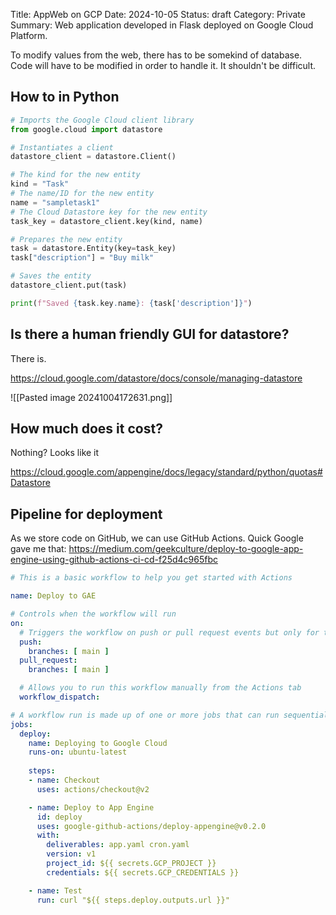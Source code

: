 Title: AppWeb on GCP
Date: 2024-10-05
Status: draft
Category: Private
Summary: Web application developed in Flask deployed on Google Cloud Platform.

To modify values from the web, there has to be somekind of database.
Code will have to be modified in order to handle it. It shouldn't be difficult.

## How to in Python 

```python
# Imports the Google Cloud client library
from google.cloud import datastore

# Instantiates a client
datastore_client = datastore.Client()

# The kind for the new entity
kind = "Task"
# The name/ID for the new entity
name = "sampletask1"
# The Cloud Datastore key for the new entity
task_key = datastore_client.key(kind, name)

# Prepares the new entity
task = datastore.Entity(key=task_key)
task["description"] = "Buy milk"

# Saves the entity
datastore_client.put(task)

print(f"Saved {task.key.name}: {task['description']}")
```

## Is there a human friendly GUI for datastore?

There is.

https://cloud.google.com/datastore/docs/console/managing-datastore

![[Pasted image 20241004172631.png]]

## How much does it cost?

Nothing? Looks like it

https://cloud.google.com/appengine/docs/legacy/standard/python/quotas#Datastore

## Pipeline for deployment

As we store code on GitHub, we can use GitHub Actions. Quick Google gave me that: https://medium.com/geekculture/deploy-to-google-app-engine-using-github-actions-ci-cd-f25d4c965fbc

```yaml
# This is a basic workflow to help you get started with Actions

name: Deploy to GAE

# Controls when the workflow will run
on:
  # Triggers the workflow on push or pull request events but only for the main branch
  push:
    branches: [ main ]
  pull_request:
    branches: [ main ]

  # Allows you to run this workflow manually from the Actions tab
  workflow_dispatch:

# A workflow run is made up of one or more jobs that can run sequentially or in parallel
jobs:
  deploy:
    name: Deploying to Google Cloud
    runs-on: ubuntu-latest
    
    steps:
    - name: Checkout
      uses: actions/checkout@v2

    - name: Deploy to App Engine
      id: deploy
      uses: google-github-actions/deploy-appengine@v0.2.0
      with:
        deliverables: app.yaml cron.yaml
        version: v1
        project_id: ${{ secrets.GCP_PROJECT }}
        credentials: ${{ secrets.GCP_CREDENTIALS }}

    - name: Test
      run: curl "${{ steps.deploy.outputs.url }}"
```